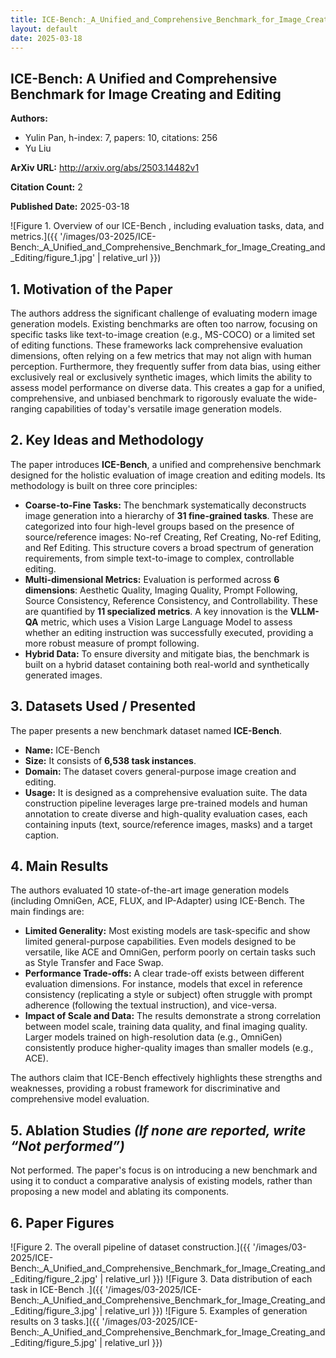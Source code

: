 ```yaml
---
title: ICE-Bench:_A_Unified_and_Comprehensive_Benchmark_for_Image_Creating_and_Editing
layout: default
date: 2025-03-18
---
```

## ICE-Bench: A Unified and Comprehensive Benchmark for Image Creating and Editing
**Authors:**
- Yulin Pan, h-index: 7, papers: 10, citations: 256
- Yu Liu

**ArXiv URL:** http://arxiv.org/abs/2503.14482v1

**Citation Count:** 2

**Published Date:** 2025-03-18

![Figure 1. Overview of our ICE-Bench , including evaluation tasks, data, and metrics.]({{ '/images/03-2025/ICE-Bench:_A_Unified_and_Comprehensive_Benchmark_for_Image_Creating_and_Editing/figure_1.jpg' | relative_url }})
## 1. Motivation of the Paper
The authors address the significant challenge of evaluating modern image generation models. Existing benchmarks are often too narrow, focusing on specific tasks like text-to-image creation (e.g., MS-COCO) or a limited set of editing functions. These frameworks lack comprehensive evaluation dimensions, often relying on a few metrics that may not align with human perception. Furthermore, they frequently suffer from data bias, using either exclusively real or exclusively synthetic images, which limits the ability to assess model performance on diverse data. This creates a gap for a unified, comprehensive, and unbiased benchmark to rigorously evaluate the wide-ranging capabilities of today's versatile image generation models.

## 2. Key Ideas and Methodology
The paper introduces **ICE-Bench**, a unified and comprehensive benchmark designed for the holistic evaluation of image creation and editing models. Its methodology is built on three core principles:

*   **Coarse-to-Fine Tasks:** The benchmark systematically deconstructs image generation into a hierarchy of **31 fine-grained tasks**. These are categorized into four high-level groups based on the presence of source/reference images: No-ref Creating, Ref Creating, No-ref Editing, and Ref Editing. This structure covers a broad spectrum of generation requirements, from simple text-to-image to complex, controllable editing.
*   **Multi-dimensional Metrics:** Evaluation is performed across **6 dimensions**: Aesthetic Quality, Imaging Quality, Prompt Following, Source Consistency, Reference Consistency, and Controllability. These are quantified by **11 specialized metrics**. A key innovation is the **VLLM-QA** metric, which uses a Vision Large Language Model to assess whether an editing instruction was successfully executed, providing a more robust measure of prompt following.
*   **Hybrid Data:** To ensure diversity and mitigate bias, the benchmark is built on a hybrid dataset containing both real-world and synthetically generated images.

## 3. Datasets Used / Presented
The paper presents a new benchmark dataset named **ICE-Bench**.

*   **Name:** ICE-Bench
*   **Size:** It consists of **6,538 task instances**.
*   **Domain:** The dataset covers general-purpose image creation and editing.
*   **Usage:** It is designed as a comprehensive evaluation suite. The data construction pipeline leverages large pre-trained models and human annotation to create diverse and high-quality evaluation cases, each containing inputs (text, source/reference images, masks) and a target caption.

## 4. Main Results
The authors evaluated 10 state-of-the-art image generation models (including OmniGen, ACE, FLUX, and IP-Adapter) using ICE-Bench. The main findings are:

*   **Limited Generality:** Most existing models are task-specific and show limited general-purpose capabilities. Even models designed to be versatile, like ACE and OmniGen, perform poorly on certain tasks such as Style Transfer and Face Swap.
*   **Performance Trade-offs:** A clear trade-off exists between different evaluation dimensions. For instance, models that excel in reference consistency (replicating a style or subject) often struggle with prompt adherence (following the textual instruction), and vice-versa.
*   **Impact of Scale and Data:** The results demonstrate a strong correlation between model scale, training data quality, and final imaging quality. Larger models trained on high-resolution data (e.g., OmniGen) consistently produce higher-quality images than smaller models (e.g., ACE).

The authors claim that ICE-Bench effectively highlights these strengths and weaknesses, providing a robust framework for discriminative and comprehensive model evaluation.

## 5. Ablation Studies  *(If none are reported, write “Not performed”)*
Not performed. The paper's focus is on introducing a new benchmark and using it to conduct a comparative analysis of existing models, rather than proposing a new model and ablating its components.

## 6. Paper Figures
![Figure 2. The overall pipeline of dataset construction.]({{ '/images/03-2025/ICE-Bench:_A_Unified_and_Comprehensive_Benchmark_for_Image_Creating_and_Editing/figure_2.jpg' | relative_url }})
![Figure 3. Data distribution of each task in ICE-Bench .]({{ '/images/03-2025/ICE-Bench:_A_Unified_and_Comprehensive_Benchmark_for_Image_Creating_and_Editing/figure_3.jpg' | relative_url }})
![Figure 5. Examples of generation results on 3 tasks.]({{ '/images/03-2025/ICE-Bench:_A_Unified_and_Comprehensive_Benchmark_for_Image_Creating_and_Editing/figure_5.jpg' | relative_url }})
